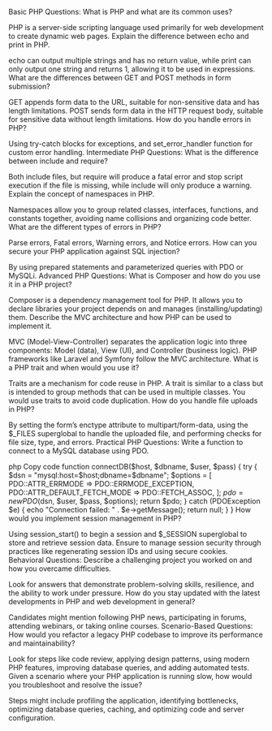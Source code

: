 Basic PHP Questions:
What is PHP and what are its common uses?

PHP is a server-side scripting language used primarily for web development to create dynamic web pages.
Explain the difference between echo and print in PHP.

echo can output multiple strings and has no return value, while print can only output one string and returns 1, allowing it to be used in expressions.
What are the differences between GET and POST methods in form submission?

GET appends form data to the URL, suitable for non-sensitive data and has length limitations. POST sends form data in the HTTP request body, suitable for sensitive data without length limitations.
How do you handle errors in PHP?

Using try-catch blocks for exceptions, and set_error_handler function for custom error handling.
Intermediate PHP Questions:
What is the difference between include and require?

Both include files, but require will produce a fatal error and stop script execution if the file is missing, while include will only produce a warning.
Explain the concept of namespaces in PHP.

Namespaces allow you to group related classes, interfaces, functions, and constants together, avoiding name collisions and organizing code better.
What are the different types of errors in PHP?

Parse errors, Fatal errors, Warning errors, and Notice errors.
How can you secure your PHP application against SQL injection?

By using prepared statements and parameterized queries with PDO or MySQLi.
Advanced PHP Questions:
What is Composer and how do you use it in a PHP project?

Composer is a dependency management tool for PHP. It allows you to declare libraries your project depends on and manages (installing/updating) them.
Describe the MVC architecture and how PHP can be used to implement it.

MVC (Model-View-Controller) separates the application logic into three components: Model (data), View (UI), and Controller (business logic). PHP frameworks like Laravel and Symfony follow the MVC architecture.
What is a PHP trait and when would you use it?

Traits are a mechanism for code reuse in PHP. A trait is similar to a class but is intended to group methods that can be used in multiple classes. You would use traits to avoid code duplication.
How do you handle file uploads in PHP?

By setting the form’s enctype attribute to multipart/form-data, using the $_FILES superglobal to handle the uploaded file, and performing checks for file size, type, and errors.
Practical PHP Questions:
Write a function to connect to a MySQL database using PDO.

php
Copy code
function connectDB($host, $dbname, $user, $pass) {
    try {
        $dsn = "mysql:host=$host;dbname=$dbname";
        $options = [
            PDO::ATTR_ERRMODE => PDO::ERRMODE_EXCEPTION,
            PDO::ATTR_DEFAULT_FETCH_MODE => PDO::FETCH_ASSOC,
        ];
        $pdo = new PDO($dsn, $user, $pass, $options);
        return $pdo;
    } catch (PDOException $e) {
        echo "Connection failed: " . $e->getMessage();
        return null;
    }
}
How would you implement session management in PHP?

Using session_start() to begin a session and $_SESSION superglobal to store and retrieve session data. Ensure to manage session security through practices like regenerating session IDs and using secure cookies.
Behavioral Questions:
Describe a challenging project you worked on and how you overcame difficulties.

Look for answers that demonstrate problem-solving skills, resilience, and the ability to work under pressure.
How do you stay updated with the latest developments in PHP and web development in general?

Candidates might mention following PHP news, participating in forums, attending webinars, or taking online courses.
Scenario-Based Questions:
How would you refactor a legacy PHP codebase to improve its performance and maintainability?

Look for steps like code review, applying design patterns, using modern PHP features, improving database queries, and adding automated tests.
Given a scenario where your PHP application is running slow, how would you troubleshoot and resolve the issue?

Steps might include profiling the application, identifying bottlenecks, optimizing database queries, caching, and optimizing code and server configuration.
